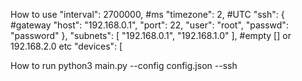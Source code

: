 How to use
"interval": 2700000, #ms
    "timezone": 2, #UTC
    "ssh": {       #gateway
        "host": "192.168.0.1",
        "port": 22,
        "user": "root",
        "passwd": "password"
    },
    "subnets": [
    "192.168.0.1",
    "192.168.1.0"
    ], #empty [] or 192.168.2.0 etc
    "devices": [

How to run
python3 main.py --config config.json --ssh
